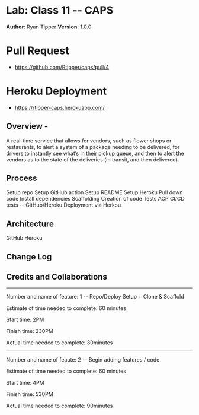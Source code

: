# Lab: Class 11  -- CAPS

**Author**: Ryan Tipper
**Version**: 1.0.0

# Pull Request
- https://github.com/Rtipper/caps/pull/4

# Heroku Deployment
- https://rtipper-caps.herokuapp.com/

## Overview - 
A real-time service that allows for vendors, such as flower shops or restaurants, to alert a system of a package needing to be delivered, for drivers to instantly see what’s in their pickup queue, and then to alert the vendors as to the state of the deliveries (in transit, and then delivered).

## Process
Setup repo
Setup GitHub action
Setup README
Setup Heroku
Pull down code
Install dependencies
Scaffolding
Creation of code
Tests
ACP
CI/CD tests -- GitHub/Heroku
Deployment via Herkou

## Architecture
GitHub
Heroku

## Change Log


## Credits and Collaborations

------

Number and name of feature: 1 -- Repo/Deploy Setup + Clone & Scaffold

Estimate of time needed to complete: 60 minutes

Start time: 2PM

Finish time: 230PM

Actual time needed to complete:  30minutes

----------------------------------

Number and name of feaute: 2 -- Begin adding features / code

Estimate of time needed to complete: 60 minutes

Start time: 4PM

Finish time: 530PM

Actual time needed to complete: 90minutes
